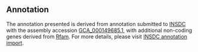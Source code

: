 

Annotation
----------

The annotation presented is derived from annotation submitted to
[INSDC](http://www.insdc.org) with the assembly accession
[GCA\_000149685.1](http://www.ebi.ac.uk/ena/data/view/GCA_000149685.1),
with additional non-coding genes derived from
[Rfam](http://rfam.xfam.org/). For more details, please visit [INSDC
annotation
import](http://ensemblgenomes.org/info/data/insdc_annotation).
